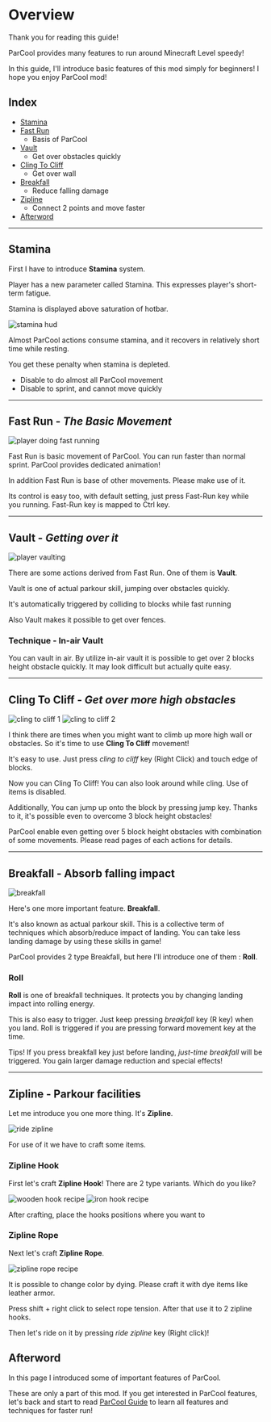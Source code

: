 # Overview

Thank you for reading this guide!

ParCool provides many features to run around Minecraft Level speedy!

In this guide, I'll introduce basic features of this mod simply for beginners!
I hope you enjoy ParCool mod!

## Index

- [Stamina](#stamina)
- [Fast Run](#fast-run---the-basic-movement)
    - Basis of ParCool
- [Vault](#vault---getting-over-it)
    - Get over obstacles quickly
- [Cling To Cliff](#cling-to-cliff---get-over-more-high-obstacles)
    - Get over wall
- [Breakfall](#breakfall---absorb-falling-impact)
    - Reduce falling damage
- [Zipline](#zipline---parkour-facilities)
    - Connect 2 points and move faster
- [Afterword](#afterword)

---

## Stamina

First I have to introduce **Stamina** system.

Player has a new parameter called Stamina.
This expresses player's short-term fatigue.

Stamina is displayed above saturation of hotbar.

![stamina hud](resources/stamina_hud.png)

Almost ParCool actions consume stamina, and it recovers in relatively short time while resting.

You get these penalty when stamina is depleted.

- Disable to do almost all ParCool movement
- Disable to sprint, and cannot move quickly

---

## Fast Run - *The Basic Movement*

![player doing fast running](resources/actions/FastRun.png)

Fast Run is basic movement of ParCool. You can run faster than normal sprint.
ParCool provides dedicated animation!

In addition Fast Run is base of other movements. Please make use of it.

Its control is easy too, with default setting, just press Fast-Run key while you running. Fast-Run key is mapped to Ctrl
key.

---

## Vault - *Getting over it*

![player vaulting](resources/actions/SpeedVault.png)

There are some actions derived from Fast Run.
One of them is **Vault**.

Vault is one of actual parkour skill, jumping over obstacles quickly.

It's automatically triggered by colliding to blocks while fast running

Also Vault makes it possible to get over fences.

### Technique - In-air Vault

You can vault in air. By utilize in-air vault it is possible to get over 2 blocks height obstacle quickly.
It may look difficult but actually quite easy.

---

## Cling To Cliff - *Get over more high obstacles*

![cling to cliff 1](resources/actions/ClingToCliff1.png)
![cling to cliff 2](resources/actions/ClingToCliff2.png)

I think there are times when you might want to climb up more high wall or obstacles.
So it's time to use **Cling To Cliff** movement!

It's easy to use. Just press *cling to cliff* key (Right Click) and touch edge of blocks.

Now you can Cling To Cliff! You can also look around while cling. Use of items is disabled.

Additionally, You can jump up onto the block by pressing jump key. Thanks to it, it's possible even to overcome 3 block
height obstacles!

ParCool enable even getting over 5 block height obstacles with combination of some movements. Please read pages of each
actions for details.

---

## Breakfall - Absorb falling impact

![breakfall](resources/actions/Breakfall-Tap.png)

Here's one more important feature. **Breakfall**.

It's also known as actual parkour skill. This is a collective term of techniques which absorb/reduce impact of landing.
You can take less landing damage by using these skills in game!

ParCool provides 2 type Breakfall, but here I'll introduce one of them : **Roll**.

### Roll

**Roll** is one of breakfall techniques. It protects you by changing landing impact into rolling energy.

This is also easy to trigger. Just keep pressing *breakfall* key (R key) when you land. Roll is triggered if you are
pressing forward movement key at the time.

Tips! If you press breakfall key just before landing, *just-time breakfall* will be triggered. You gain larger damage
reduction and special effects!

---

## Zipline - Parkour facilities

Let me introduce you one more thing. It's **Zipline**.

![ride zipline](resources/actions/RideZipline.png)

For use of it we have to craft some items.

### Zipline Hook

First let's craft **Zipline Hook**!
There are 2 type variants. Which do you like?

![wooden hook recipe](resources/recipes/wooden_hook.png)
![iron hook recipe](resources/recipes/iron_hook.png)

After crafting, place the hooks positions where you want to

### Zipline Rope

Next let's craft **Zipline Rope**.

![zipline rope recipe](resources/recipes/zipline_rope.png)

It is possible to change color by dying. Please craft it with dye items like leather armor.

Press shift + right click to select rope tension. After that use it to 2 zipline hooks.

Then let's ride on it by pressing *ride zipline* key (Right click)!

## Afterword

In this page I introduced some of important features of ParCool.

These are only a part of this mod. If you get interested in ParCool features, let's back and start to
read [ParCool Guide](Introduction.md) to learn all features and techniques for faster run!
